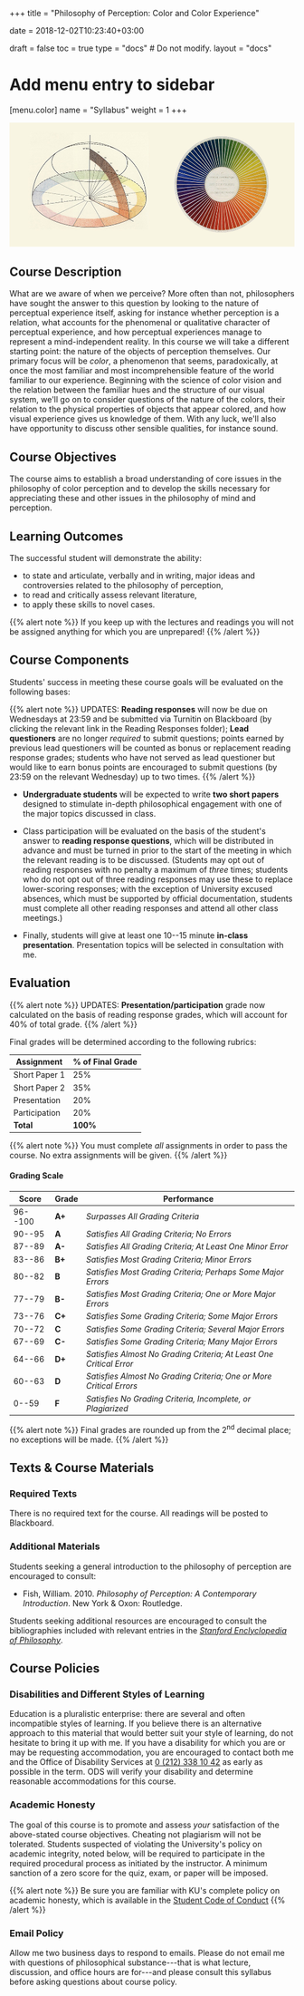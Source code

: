 +++
title = "Philosophy of Perception: Color and Color Experience"

date = 2018-12-02T10:23:40+03:00

draft = false
toc = true
type = "docs"  # Do not modify.
layout = "docs"

# Add menu entry to sidebar
[menu.color]
  name = "Syllabus"
  weight = 1
+++

![Feature Image](chevreul.jpg)

## Course Description

What are we aware of when we perceive? More often than not, philosophers have sought the answer to this question by looking to the nature of perceptual experience itself, asking for instance whether perception is a relation, what accounts for the phenomenal or qualitative character of perceptual experience, and how perceptual experiences manage to represent a mind-independent reality. In this course we will take a different starting point: the nature of the objects of perception themselves. Our primary focus will be _color_, a phenomenon that seems, paradoxically, at once the most familiar and most incomprehensible feature of the world familiar to our experience. Beginning with the science of color vision and the relation between the familiar hues and the structure of our visual system, we'll go on to consider questions of the nature of the colors, their relation to the physical properties of objects that appear colored, and how visual experience gives us knowledge of them. With any luck, we'll also have opportunity to discuss other sensible qualities, for instance sound.

## Course Objectives

The course aims to establish a broad understanding of core issues in the philosophy of color perception and to develop the skills necessary for appreciating these and other issues in the philosophy of mind and perception.

## Learning Outcomes

The successful student will demonstrate the ability:

- to state and articulate, verbally and in writing, major ideas and controversies related to the philosophy of perception,
- to read and critically assess relevant literature,
- to apply these skills to novel cases.

{{% alert note %}}
If you keep up with the lectures and readings you will not be assigned anything for which you are unprepared!
{{% /alert %}}

## Course Components

Students' success in meeting these course goals will be evaluated on the following bases:

{{% alert note %}}
UPDATES: **Reading responses** will now be due on Wednesdays at 23:59 and be submitted via Turnitin on Blackboard (by clicking the relevant link in the Reading Responses folder); **Lead questioners** are no longer _required_ to submit questions; points earned by previous lead questioners will be counted as bonus or replacement reading response grades; students who have not served as lead questioner but would like to earn bonus points are encouraged to submit questions (by 23:59 on the relevant Wednesday) up to two times.
{{% /alert %}}

- **Undergraduate students** will be expected to write **two short papers** designed to stimulate in-depth philosophical engagement with one of the major topics discussed in class.

<!-- - **Graduate students** will be expected to write _either_ one **short paper** and a 12--15 page **final paper** _or_ a 20 page **final paper**. The final paper will address a substantive philosophical issue concerning the philosophy of perception. Topics and literature will be selected in consultation with me. -->

- Class participation will be evaluated on the basis of the student's answer to **reading response questions**, which will be distributed in advance and must be turned in prior to the start of the meeting in which the relevant reading is to be discussed. (Students may opt out of reading responses with no penalty a maximum of _three_ times; students who do not opt out of three reading responses may use these to replace lower-scoring responses; with the exception of University excused absences, which must be supported by official documentation, students must complete all other reading responses and attend all other class meetings.)

- Finally, students will give at least one 10--15 minute **in-class presentation**. Presentation topics will be selected in consultation with me.

## Evaluation

{{% alert note %}}
UPDATES: **Presentation/participation** grade now calculated on the basis of reading response grades, which will account for 40% of total grade.
{{% /alert %}}

Final grades will be determined according to the following rubrics:

<!-- ### Undergraduate Students -->

| **Assignment**  | **% of Final Grade**          |
|-----------------|-------------------------------|
| Short Paper 1   | 25%                           |
| Short Paper 2   | 35%                           |
| Presentation    | 20%                           |
| Participation   | 20%                           |
| **Total**       | **100%**                      |

<!-- ### Graduate Students

| **Assignment**  | **% of Final Grade (Option 1)** | **% of Final Grade (Option 2)** |
|-----------------|------------------------------------------|------------------------------------------|
| Short Paper     | 25%                                      |                                          |
| Final Paper     | 35%                                      | 60%                                      |
| Presentation    | 20%                                      | 20%                                      |
| Participation   | 20%                                      | 20%                                      |
| **Total**       | **100%**                                 | **100%**                                 | -->

{{% alert note %}}
You must complete _all_ assignments in order to pass the course. No extra assignments will be given.
{{% /alert %}}

#### Grading Scale

| **Score**  	| **Grade** | **Performance**                                              	    |
|------------ |-----------|-------------------------------------------------------------------|
| 96--100 	  | **A+** 	  | _Surpasses All Grading Criteria_                                	|
| 90--95   	  | **A**  	  | _Satisfies All Grading Criteria; No Errors_                      	|
| 87--89   	  | **A-** 	  | _Satisfies All Grading Criteria; At Least One Minor Error_       	|
| 83--86   	  | **B+** 	  | _Satisfies Most Grading Criteria; Minor Errors_                  	|
| 80--82   	  | **B**  	  | _Satisfies Most Grading Criteria; Perhaps Some Major Errors_     	|
| 77--79   	  | **B-** 	  | _Satisfies Most Grading Criteria; One or More Major Errors_      	|
| 73--76   	  | **C+** 	  | _Satisfies Some Grading Criteria; Some Major Errors_             	|
| 70--72   	  | **C**  	  | _Satisfies Some Grading Criteria; Several Major Errors_          	|
| 67--69   	  | **C-** 	  | _Satisfies Some Grading Criteria; Many Major Errors_             	|
| 64--66   	  | **D+** 	  | _Satisfies Almost No Grading Criteria; At Least One Critical Error_ 	|
| 60--63   	  | **D**  	  | _Satisfies Almost No Grading Criteria; One or More Critical Errors_ 	|
| 0--59    	  | **F**  	  | _Satisfies No Grading Criteria, Incomplete, or Plagiarized_      	|

{{% alert note %}}
Final grades are rounded up from the 2<sup>nd</sup> decimal place; no exceptions will be made.
{{% /alert %}}

## Texts & Course Materials

### Required Texts

There is no required text for the course. All readings will be posted to Blackboard.

### Additional Materials

Students seeking a general introduction to the philosophy of perception are encouraged to consult:

- Fish, William. 2010. _Philosophy of Perception: A Contemporary Introduction_. New York & Oxon: Routledge.

Students seeking additional resources are encouraged to consult the bibliographies included with relevant entries in the [_Stanford Enclyclopedia of Philosophy_](plato.stanford.edu).

## Course Policies

### Disabilities and Different Styles of Learning

Education is a pluralistic enterprise: there are several and often incompatible styles of learning. If you believe there is an alternative approach to this material that would better suit your style of learning, do not hesitate to bring it up with me. If you have a disability for which you are or may be requesting accommodation, you are encouraged to contact both me and the Office of Disability Services at [0 (212) 338 10 42](tel:+90(212)3381042) as early as possible in the term. ODS will verify your disability and determine reasonable accommodations for this course.

### Academic Honesty

The goal of this course is to promote and assess _your_ satisfaction of the above-stated course objectives. Cheating not plagiarism will not be tolerated. Students suspected of violating the University's policy on academic integrity, noted below, will be required to participate in the required procedural process as initiated by the instructor. A minimum sanction of a zero score for the quiz, exam, or paper will be imposed.

{{% alert note %}}
Be sure you are familiar with KU's complete policy on academic honesty, which is available in the [Student Code of Conduct](https://apdd.ku.edu.tr/en/academic-policies/student-code-of-conduct/)
{{% /alert %}}

### Email Policy

Allow me two business days to respond to emails. Please do not email me with questions of philosophical substance---that is what lecture, discussion, and office hours are for---and please consult this syllabus before asking questions about course policy.

<!-- ### Important Links

- [Student Rights \& Responsibilities](https://vpaa.ku.edu.tr/academic/student-code-of-conduct\#stdrights)

- [Academic Grievance Procedure](https://vpaa.ku.edu.tr/academic/grievance-procedures/)

- [Classroom Code of Conduct](https://vpaa.ku.edu.tr/academic/student-code-of-conduct/) -->
